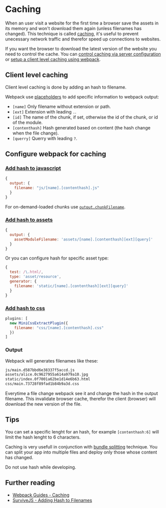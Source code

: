 # Caching

When an user visit a website for the first time a browser save the assets in its memory and won't download them again (unless filenames has changed). This technique is called [caching](https://en.wikipedia.org/wiki/Cache_(computing)), it's useful to prevent unecessary network traffic and therefor speed up connections to websites.

If you want the browser to download the latest version of the website you need to control the cache. You can [control caching via server configuration](https://stackoverflow.com/questions/49547/how-do-we-control-web-page-caching-across-all-browsers) or [setup a client level caching using webpack](https://webpack.js.org/guides/caching/#root).

## Client level caching

Client level caching is done by adding an hash to filename.

Webpack use [placeholders](https://webpack.js.org/configuration/output/#template-strings) to add specific information to webpack output:

- `[name]` Only filename without extension or path.
- `[ext]` Extension with leading `.`.
- `[id]` The name of the chunk, if set, otherwise the id of the chunk, or id of the module.
- `[contenthash]` Hash generated based on content (the hash change when the file change).
- `[querry]` Querry with leading `?`.

## Configure webpack for caching

### [Add hash to javascript](https://webpack.js.org/configuration/output/#outputfilename)

```js
{
  output: {
    filename: "js/[name].[contenthash].js"
  }
}
```

For on-demand-loaded chunks use [`output.chunkFilename`](https://webpack.js.org/configuration/output/#outputchunkfilename).

### [Add hash to assets](https://webpack.js.org/guides/asset-modules/#custom-output-filename)

```js
{
  output: {
    assetModuleFilename: 'assets/[name].[contenthash][ext][query]'
  }
}
```

Or you can configure hash for specific asset type:

```js
{
  test: /\.html/,
  type: 'asset/resource',
  generator: {
    filename: 'static/[name].[contenthash][ext][query]'
  }
}
```

### [Add hash to css](https://github.com/webpack-contrib/mini-css-extract-plugin#advanced-configuration-example)

```js
plugins: [
  new MiniCssExtractPlugin({
    filename: "css/[name].[contenthash].css"
  })
]
```

### Output

Webpack will generates filenames like these:

```txt
js/main.d587bbd6e38337f5accd.js
assets/alice.0c9627955a614a979a10.jpg
static/index.0f7001a62be1d14e6b63.html
css/main.73728f89fad1b84b9a3d.css
```

Everytime a file change webpack see it and change the hash in the output filename. This invalidate browser cache, therefor the client (browser) will download the new version of the file.

## Tips

You can set a specific lenght for an hash, for example `[contenthash:6]` will limit the hash lenght to 6 characters.

Caching is very usefull in conjunction with [bundle splitting](../bundle-splitting/README.md) technique. You can split your app into multiple files and deploy only those whose content has changed.

Do not use hash while developing.

## Further reading

- [Webpack Guides - Caching](https://webpack.js.org/guides/caching/)
- [SurviveJS - Adding Hash to Filenames](https://survivejs.com/webpack/optimizing/adding-hashes-to-filenames/)
